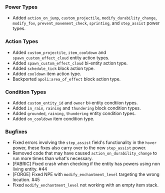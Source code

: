 ### Power Types
- Added `action_on_jump`, `custom_projectile`, `modify_durability_change`, `modify_fov`, `prevent_movement_check`, `sprinting`, and `step_assist` power types.

### Action Types
- Added `custom_projectile`, `item_cooldown` and `spawn_custom_effect_cloud` entity action types.
- Added `spawn_custom_effect_cloud` bi-entity action type.
- Added `schedule_tick` block action type.
- Added `cooldown` item action type.
- Backported `apoli:area_of_effect` block action type.

### Condition Types
- Added `custom_entity_id` and `owner` bi-entity condtiion types.
- Added `in_rain`, `raining` and `thundering` block condition types.
- Added `grounded`, `raining`, `thundering` entity condition types.
- Added `on_cooldown` item condition type.

### Bugfixes
- Fixed errors involving the `step_assist` field's functionality in the `hover` power, these fixes also carry over to the new `step_assist` power.
- Removed code that may have caused `action_on_durability_change` to run more times than what's necessary.
- [FABRIC] Fixed crash when checking if the entity has powers using non living entity. #44
- [FORGE] Fixed NPE with `modify_enchantment_level` targeting the wrong location. #45
- Fixed `modify_enchantment_level` not working with an empty item stack.